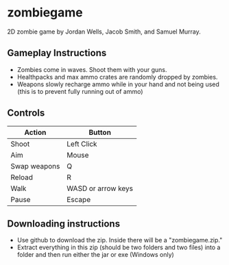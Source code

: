 # zombiegame
2D zombie game by Jordan Wells, Jacob Smith, and Samuel Murray.

## Gameplay Instructions
- Zombies come in waves. Shoot them with your guns.
- Healthpacks and max ammo crates are randomly dropped by zombies.
- Weapons slowly recharge ammo while in your hand and not being used (this is to prevent fully running out of ammo)

## Controls
|    Action    |       Button       |
| ------------ | ------------------ |
| Shoot        | Left Click         |
| Aim          | Mouse              |
| Swap weapons | Q                  |
| Reload       | R                  |
| Walk         | WASD or arrow keys |
| Pause        | Escape             |

## Downloading instructions
- Use github to download the zip. Inside there will be a "zombiegame.zip." 
- Extract everything in this zip (should be two folders and two files) into a folder and then run either the jar or exe (Windows only) 
